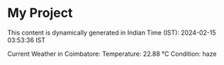 # My Project

This content is dynamically generated in Indian Time (IST): 2024-02-15 03:53:36 IST


Current Weather in Coimbatore:
Temperature: 22.88 °C
Condition: haze
